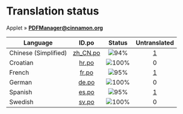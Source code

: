 # Translation status
Applet &#187; **PDFManager@cinnamon.org**

Language | ID.po | Status | Untranslated
---------|:--:|:------:|:-----------:
Chinese (Simplified) | [zh_CN.po](po/zh_CN.po) | ![94%](http://progressed.io/bar/94) | [1](untranslated-po/zh_CN.po)
Croatian | [hr.po](po/hr.po) | ![100%](http://progressed.io/bar/100) | 0
French | [fr.po](po/fr.po) | ![95%](http://progressed.io/bar/95) | [1](untranslated-po/fr.po)
German | [de.po](po/de.po) | ![100%](http://progressed.io/bar/100) | 0
Spanish | [es.po](po/es.po) | ![95%](http://progressed.io/bar/95) | [1](untranslated-po/es.po)
Swedish | [sv.po](po/sv.po) | ![100%](http://progressed.io/bar/100) | 0
